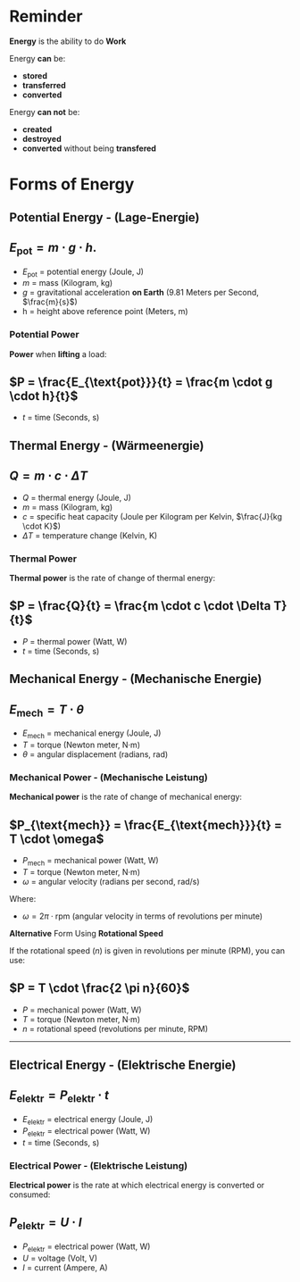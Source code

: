 # Reminder
**Energy** is the ability to do **Work**

Energy **can** be:
* **stored**
* **transferred**
* **converted**

Energy **can not** be:
* **created**
* **destroyed**
* **converted** without being **transfered**


# Forms of Energy
## Potential Energy - (Lage-Energie)
$E_{\text{pot}} = m \cdot g \cdot h$.
-
* $E_{\text{pot}}$  = potential energy (Joule, J)
* $m$ = mass (Kilogram, kg)
* $g$ = gravitational acceleration **on Earth** (9.81 Meters per Second, $\frac{m}{s}$)
* h = height above reference point (Meters, m)

### Potential Power
**Power** when **lifting** a load:

$P = \frac{E_{\text{pot}}}{t} = \frac{m \cdot g \cdot h}{t}$
-
* $t$ = time (Seconds, s)

## Thermal Energy - (Wärmeenergie)
$Q = m \cdot c \cdot \Delta T$
-
* $Q$ = thermal energy (Joule, J)
* $m$ = mass (Kilogram, kg)
* $c$ = specific heat capacity (Joule per Kilogram per Kelvin, $\frac{J}{kg \cdot K}$)
* $\Delta T$ = temperature change (Kelvin, K)

### Thermal Power
**Thermal power** is the rate of change of thermal energy:

$P = \frac{Q}{t} = \frac{m \cdot c \cdot \Delta T}{t}$
-
* $P$ = thermal power (Watt, W)
* $t$ = time (Seconds, s)


## Mechanical Energy - (Mechanische Energie)
$E_{\text{mech}} = T \cdot \theta$
-
* $E_{\text{mech}}$ = mechanical energy (Joule, J)
* $T$ = torque (Newton meter, N·m)
* $\theta$ = angular displacement (radians, rad)

### Mechanical Power - (Mechanische Leistung)
**Mechanical power** is the rate of change of mechanical energy:

$P_{\text{mech}} = \frac{E_{\text{mech}}}{t} = T \cdot \omega$
-
* $P_{\text{mech}}$ = mechanical power (Watt, W)
* $T$ = torque (Newton meter, N·m)
* $\omega$ = angular velocity (radians per second, rad/s)

Where:
- $\omega = 2 \pi \cdot \text{rpm}$ (angular velocity in terms of revolutions per minute)

**Alternative** Form Using **Rotational Speed**

If the rotational speed ($n$) is given in revolutions per minute (RPM), you can use:

$P = T \cdot \frac{2 \pi n}{60}$
-
* $P$ = mechanical power (Watt, W)
* $T$ = torque (Newton meter, N·m)
* $n$ = rotational speed (revolutions per minute, RPM)

---

## Electrical Energy - (Elektrische Energie)
$E_{\text{elektr}} = P_{\text{elektr}} \cdot t$
-
* $E_{\text{elektr}}$ = electrical energy (Joule, J)
* $P_{\text{elektr}}$ = electrical power (Watt, W)
* $t$ = time (Seconds, s)

### Electrical Power - (Elektrische Leistung)
**Electrical power** is the rate at which electrical energy is converted or consumed:

$P_{\text{elektr}} = U \cdot I$
-
* $P_{\text{elektr}}$ = electrical power (Watt, W)
* $U$ = voltage (Volt, V)
* $I$ = current (Ampere, A)
